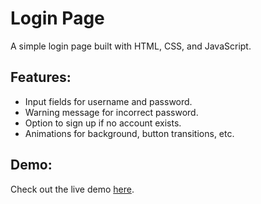 # Login Page

A simple login page built with HTML, CSS, and JavaScript.

## Features:
- Input fields for username and password.
- Warning message for incorrect password.
- Option to sign up if no account exists.
- Animations for background, button transitions, etc.

## Demo:
Check out the live demo [here](https://Trung4n.github.io/Login-Signup-UI/login.html).
